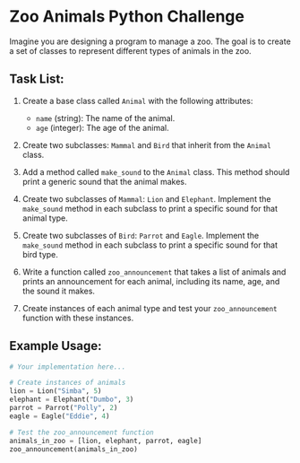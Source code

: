 # Zoo Animals Python Challenge

Imagine you are designing a program to manage a zoo. The goal is to create a set of classes to represent different types of animals in the zoo.

## Task List:

1. Create a base class called `Animal` with the following attributes:
   - `name` (string): The name of the animal.
   - `age` (integer): The age of the animal.

2. Create two subclasses: `Mammal` and `Bird` that inherit from the `Animal` class.

3. Add a method called `make_sound` to the `Animal` class. This method should print a generic sound that the animal makes.

4. Create two subclasses of `Mammal`: `Lion` and `Elephant`. Implement the `make_sound` method in each subclass to print a specific sound for that animal type.

5. Create two subclasses of `Bird`: `Parrot` and `Eagle`. Implement the `make_sound` method in each subclass to print a specific sound for that bird type.

6. Write a function called `zoo_announcement` that takes a list of animals and prints an announcement for each animal, including its name, age, and the sound it makes.

7. Create instances of each animal type and test your `zoo_announcement` function with these instances.

## Example Usage:

```python
# Your implementation here...

# Create instances of animals
lion = Lion("Simba", 5)
elephant = Elephant("Dumbo", 3)
parrot = Parrot("Polly", 2)
eagle = Eagle("Eddie", 4)

# Test the zoo_announcement function
animals_in_zoo = [lion, elephant, parrot, eagle]
zoo_announcement(animals_in_zoo)
